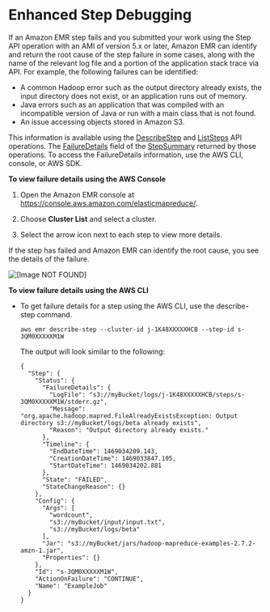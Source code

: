 # Enhanced Step Debugging<a name="emr-enhanced-step-debugging"></a>

If an Amazon EMR step fails and you submitted your work using the Step API operation with an AMI of version 5\.x or later, Amazon EMR can identify and return the root cause of the step failure in some cases, along with the name of the relevant log file and a portion of the application stack trace via API\. For example, the following failures can be identified: 
+ A common Hadoop error such as the output directory already exists, the input directory does not exist, or an application runs out of memory\.
+ Java errors such as an application that was compiled with an incompatible version of Java or run with a main class that is not found\.
+ An issue accessing objects stored in Amazon S3\.

This information is available using the [DescribeStep](https://docs.aws.amazon.com/ElasticMapReduce/latest/API/API_DescribeStep.html) and [ListSteps](https://docs.aws.amazon.com/ElasticMapReduce/latest/API/API_ListSteps.html) API operations\. The [FailureDetails](https://docs.aws.amazon.com/ElasticMapReduce/latest/API/API_FailureDetails.html) field of the [StepSummary](https://docs.aws.amazon.com/ElasticMapReduce/latest/API/API_StepSummary.html) returned by those operations\. To access the FailureDetails information, use the AWS CLI, console, or AWS SDK\.

**To view failure details using the AWS Console**

1. Open the Amazon EMR console at [https://console\.aws\.amazon\.com/elasticmapreduce/](https://console.aws.amazon.com/elasticmapreduce/)\.

1. Choose **Cluster List** and select a cluster\.

1. Select the arrow icon next to each step to view more details\.

If the step has failed and Amazon EMR can identify the root cause, you see the details of the failure\.

![\[Image NOT FOUND\]](http://docs.aws.amazon.com/emr/latest/ManagementGuide/images/DebuggingFailedStep.png)

**To view failure details using the AWS CLI**
+ To get failure details for a step using the AWS CLI, use the describe\-step command\.

  ```
  aws emr describe-step --cluster-id j-1K48XXXXXHCB --step-id s-3QM0XXXXXM1W
  ```

  The output will look similar to the following:

  ```
  {
    "Step": {
      "Status": {
        "FailureDetails": {
          "LogFile": "s3://myBucket/logs/j-1K48XXXXXHCB/steps/s-3QM0XXXXXM1W/stderr.gz",
          "Message": "org.apache.hadoop.mapred.FileAlreadyExistsException: Output directory s3://myBucket/logs/beta already exists",
          "Reason": "Output directory already exists."
        },
        "Timeline": {
          "EndDateTime": 1469034209.143,
          "CreationDateTime": 1469033847.105,
          "StartDateTime": 1469034202.881
        },
        "State": "FAILED",
        "StateChangeReason": {}
      },
      "Config": {
        "Args": [
          "wordcount",
          "s3://myBucket/input/input.txt",
          "s3://myBucket/logs/beta"
        ],
        "Jar": "s3://myBucket/jars/hadoop-mapreduce-examples-2.7.2-amzn-1.jar",
        "Properties": {}
      },
      "Id": "s-3QM0XXXXXM1W",
      "ActionOnFailure": "CONTINUE",
      "Name": "ExampleJob"
    }
  }
  ```